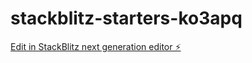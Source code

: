 # stackblitz-starters-ko3apq

[Edit in StackBlitz next generation editor ⚡️](https://stackblitz.com/~/github.com/HyunWat/stackblitz-starters-ko3apq)